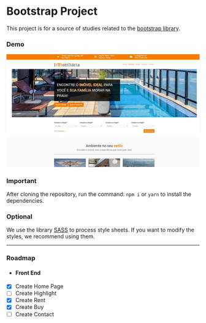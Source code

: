 # Bootstrap Project

This project is for a source of studies related to the [bootstrap library](https://getbootstrap.com.br/).

### Demo
![index](assets/images/layout/index.jpg)

### Important

After cloning the repository, run the command: `npm i` or `yarn` to install the dependencies.

### Optional

We use the library [SASS](https://sass-lang.com/install) to process style sheets. If you want to modify the styles, 
we recommend using them.

---

### Roadmap
- #### Front End
- [x] Create Home Page
- [ ] Create Highlight
- [x] Create Rent
- [x] Create Buy
- [ ] Create Contact
